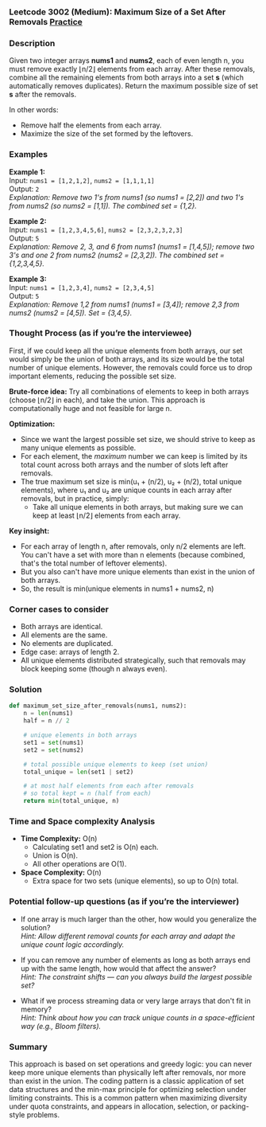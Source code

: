 ### Leetcode 3002 (Medium): Maximum Size of a Set After Removals [Practice](https://leetcode.com/problems/maximum-size-of-a-set-after-removals)

### Description  
Given two integer arrays **nums1** and **nums2**, each of even length n, you must remove exactly ⌊n/2⌋ elements from each array. After these removals, combine all the remaining elements from both arrays into a set **s** (which automatically removes duplicates). Return the maximum possible size of set **s** after the removals.

In other words:  
- Remove half the elements from each array.
- Maximize the size of the set formed by the leftovers.

### Examples  

**Example 1:**  
Input: `nums1 = [1,2,1,2]`, `nums2 = [1,1,1,1]`  
Output: `2`  
*Explanation: Remove two 1's from nums1 (so nums1 = [2,2]) and two 1's from nums2 (so nums2 = [1,1]). The combined set = {1,2}.*

**Example 2:**  
Input: `nums1 = [1,2,3,4,5,6]`, `nums2 = [2,3,2,3,2,3]`  
Output: `5`  
*Explanation: Remove 2, 3, and 6 from nums1 (nums1 = [1,4,5]); remove two 3's and one 2 from nums2 (nums2 = [2,3,2]). The combined set = {1,2,3,4,5}.*

**Example 3:**  
Input: `nums1 = [1,2,3,4]`, `nums2 = [2,3,4,5]`  
Output: `5`  
*Explanation: Remove 1,2 from nums1 (nums1 = [3,4]); remove 2,3 from nums2 (nums2 = [4,5]). Set = {3,4,5}.*

### Thought Process (as if you’re the interviewee)  
First, if we could keep all the unique elements from both arrays, our set would simply be the union of both arrays, and its size would be the total number of unique elements. However, the removals could force us to drop important elements, reducing the possible set size.

**Brute-force idea:** Try all combinations of elements to keep in both arrays (choose ⌊n/2⌋ in each), and take the union. This approach is computationally huge and not feasible for large n.

**Optimization:**  
- Since we want the largest possible set size, we should strive to keep as many unique elements as possible.
- For each element, the *maximum* number we can keep is limited by its total count across both arrays and the number of slots left after removals.
- The true maximum set size is min(u₁ + (n/2), u₂ + (n/2), total unique elements), where u₁ and u₂ are unique counts in each array after removals, but in practice, simply:  
   - Take all unique elements in both arrays, but making sure we can keep at least ⌊n/2⌋ elements from each array.

**Key insight:**  
- For each array of length n, after removals, only n/2 elements are left. You can't have a set with more than n elements (because combined, that's the total number of leftover elements).
- But you also can't have more unique elements than exist in the union of both arrays.
- So, the result is min(unique elements in nums1 + nums2, n)

### Corner cases to consider  
- Both arrays are identical.
- All elements are the same.
- No elements are duplicated.
- Edge case: arrays of length 2.
- All unique elements distributed strategically, such that removals may block keeping some (though n always even).

### Solution

```python
def maximum_set_size_after_removals(nums1, nums2):
    n = len(nums1)
    half = n // 2

    # unique elements in both arrays
    set1 = set(nums1)
    set2 = set(nums2)

    # total possible unique elements to keep (set union)
    total_unique = len(set1 | set2)

    # at most half elements from each after removals
    # so total kept = n (half from each)
    return min(total_unique, n)
```

### Time and Space complexity Analysis  

- **Time Complexity:** O(n)
  - Calculating set1 and set2 is O(n) each.
  - Union is O(n).
  - All other operations are O(1).
- **Space Complexity:** O(n)
  - Extra space for two sets (unique elements), so up to O(n) total.

### Potential follow-up questions (as if you’re the interviewer)  

- If one array is much larger than the other, how would you generalize the solution?  
  *Hint: Allow different removal counts for each array and adapt the unique count logic accordingly.*

- If you can remove any number of elements as long as both arrays end up with the same length, how would that affect the answer?  
  *Hint: The constraint shifts — can you always build the largest possible set?*

- What if we process streaming data or very large arrays that don't fit in memory?  
  *Hint: Think about how you can track unique counts in a space-efficient way (e.g., Bloom filters).*

### Summary
This approach is based on set operations and greedy logic: you can never keep more unique elements than physically left after removals, nor more than exist in the union. The coding pattern is a classic application of set data structures and the min-max principle for optimizing selection under limiting constraints. This is a common pattern when maximizing diversity under quota constraints, and appears in allocation, selection, or packing-style problems.